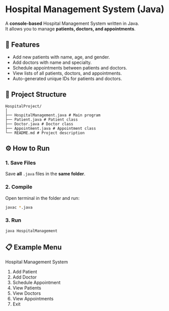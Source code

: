# Hospital Management System (Java)

A **console-based** Hospital Management System written in Java.  
It allows you to manage **patients, doctors, and appointments**.

## 📌 Features
- Add new patients with name, age, and gender.
- Add doctors with name and specialty.
- Schedule appointments between patients and doctors.
- View lists of all patients, doctors, and appointments.
- Auto-generated unique IDs for patients and doctors.

## 📂 Project Structure
```
HospitalProject/
│
├── HospitalManagement.java # Main program
├── Patient.java # Patient class
├── Doctor.java # Doctor class
├── Appointment.java # Appointment class
└── README.md # Project description
```

## ⚙️ How to Run

### 1. Save Files
Save **all** `.java` files in the **same folder**.

### 2. Compile
Open terminal in the folder and run:
```bash
javac *.java
```
### 3. Run
```bash
java HospitalManagement
```
## 📋 Example Menu
Hospital Management System
1. Add Patient
2. Add Doctor
3. Schedule Appointment
4. View Patients
5. View Doctors
6. View Appointments
0. Exit

